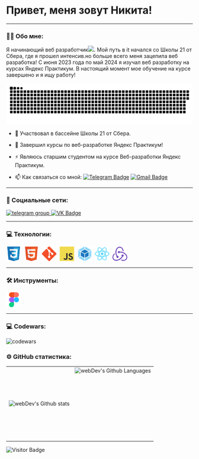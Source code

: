 
# Привет, меня зовут Никита!

---

### :man_technologist: Обо мне:

Я начинающий веб разработчик<img src="https://media.giphy.com/media/WUlplcMpOCEmTGBtBW/giphy.gif" width="30px">. Мой путь в it начался со Школы 21 от Сбера, где я прошел интенсив.но больше всего меня зацепила веб разработка! С июня 2023 года по май 2024 я изучал веб разработку на курсах Яндекс Практикум. В настоящий момент мое обучение на курсе завершено и я ищу работу!

<p align="center">
 <img width="600" src="assets/github-snake.svg" alt="snake"/>
</p>

- :telescope: Участвовал в бассейне Школы 21 от Сбера.

- :seedling: Завершил курсы по веб-разработке Яндекс Практикум!

- :zap: Являюсь старшим студентом на курсе Веб-разработки Яндекс Практикум.

- :mailbox: Как связаться со мной: [![Telegram Badge](https://img.shields.io/badge/-NikitaAkmaikin-blue?style=flat&logo=Telegram&logoColor=white)](https://t.me/NikitaAkmaikin) [![Gmail Badge](https://img.shields.io/badge/-Gmail-red?style=flat&logo=Gmail&logoColor=white)](mailto:nikitaakmaikin@gmail.com)

---

### 🤝 Социальные сети:

  <div id="badges">
   <a href="https://t.me/NikitaAkmaikin" target="_blank">
 <img src="https://cdn-icons-png.flaticon.com/512/2111/2111646.png" width="40" height="40" alt="telegram group"/>
 </a>
    <a href="https://vk.com/id388738082" target="_blank">
      <img src="https://cdn-icons-png.flaticon.com/512/145/145813.png" width="40" height="40" alt="VK Badge"/>
    </a>
  </div>

---

### 💻 Технологии:

<div>
  <img src="https://github.com/devicons/devicon/blob/master/icons/css3/css3-original.svg" title="css" alt="css" width="40" height="40"/>&nbsp
  <img src="https://github.com/devicons/devicon/blob/master/icons/html5/html5-original.svg" title="html5" alt="html5" width="40" height="40"/>&nbsp
  <img src="https://github.com/devicons/devicon/blob/master/icons/git/git-original.svg" title="git" alt="git" width="40" height="40"/>&nbsp
  <img src="https://github.com/devicons/devicon/blob/master/icons/javascript/javascript-original.svg" title="javascript" alt="javascript" width="40" height="40"/>&nbsp
  <img src="https://github.com/devicons/devicon/blob/master/icons/webpack/webpack-original.svg" title="webpack" alt="webpack" width="40" height="40"/>&nbsp;
  <img src="https://github.com/devicons/devicon/blob/master/icons/react/react-original.svg" title="reactjs" alt="reactjs" width="40" height="40"/>&nbsp
  <!-- <img src="https://github.com/devicons/devicon/blob/master/icons/nodejs/nodejs-original.svg" title="nodejs" alt="nodejs" width="40" height="40"/>&nbsp -->
  <img src="https://github.com/devicons/devicon/blob/master/icons/redux/redux-original.svg" title="redux" alt="redux" width="40" height="40"/>&nbsp;
</div>

---

### 🛠 Инструменты:

<div>
  <img src="https://github.com/devicons/devicon/blob/master/icons/figma/figma-original.svg" title="figma" alt="figma" width="40" height="40"/>&nbsp;
</div>

---

<!-- ### 💻 Пройденные курсы:

| Курсы                                                           | Дата              |
| ----------------------------------------------------------------| :---------------: |
| netology.ru/Старт в программировании                            | 02/2023 - 03/2023 |
| stepik.org/Основы программирования на C. Задачи.                | 02/2023 - 03/2023 |
| netology.ru/Основы верстки сайта                                | 02/2023 - 03/2023 |
| netology.ru/Первые шаги в JavaScript: создаём сайт и приложение | 02/2023 - 03/2023 |
| stepik.org/Веб-разработка для начинающих: HTML и CSS            | 02/2023 - 03/2023 |
| stepik.org/JavaScript для начинающих                            | 04/2023 - 04/2023 |
| stepik.org/Web-технологии: начальный уровень                    | 05/2023 - 05/2023 |
| practicum.yandex/Факультет Веб разработки                       | 06/2023 - xx/2024 |

--- -->

### 💻 Codewars:

![codewars](https://www.codewars.com/users/FRILANSERxxx/badges/large)

### ⚙️ GitHub статистика:

<table>
  <tr>
    <td>
      <img align="left" src="http://github-readme-streak-stats.herokuapp.com?user=NikitaAkmaikin&theme=dark&background=000000" alt="webDev's Github stats" />
    </td>
    <td>
      <img height="195px" align="right" alt="webDev's Github Languages" src="https://github-readme-stats-sigma-five.vercel.app/api/top-langs/?username=NikitaAkmaikin&layout=compact&theme=vision-friendly-dark" />
    </td>
  </tr>
</table>

![Visitor Badge](https://visitor-badge.laobi.icu/badge?page_id=NikitaAkmaikin)
